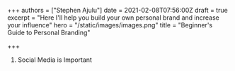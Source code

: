 +++
authors = ["Stephen Ajulu"]
date = 2021-02-08T07:56:00Z
draft = true
excerpt = "Here I'll help you build your own personal brand and increase your influence"
hero = "/static/images/images.png"
title = "Beginner's Guide to Personal Branding"

+++
1. Social Media is Important